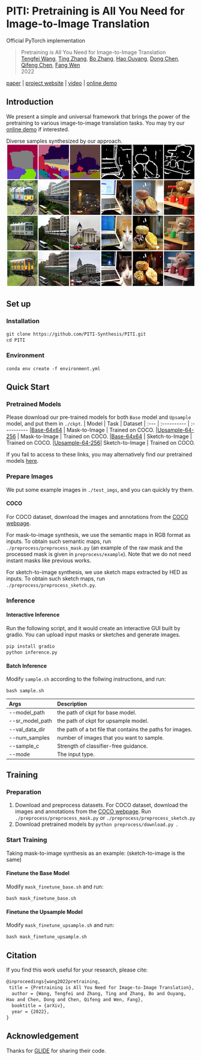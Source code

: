 # PITI: Pretraining is All You Need for Image-to-Image Translation 
Official PyTorch implementation  
> Pretraining is All You Need for Image-to-Image Translation    
> [Tengfei Wang](https://tengfei-wang.github.io/), [Ting Zhang](https://www.microsoft.com/en-us/research/people/tinzhan/), [Bo Zhang](https://bo-zhang.me/), [Hao Ouyang](https://ken-ouyang.github.io/), [Dong Chen](http://www.dongchen.pro/), [Qifeng Chen](https://cqf.io/), [Fang Wen](https://www.microsoft.com/en-us/research/people/fangwen/)    
> 2022
    

[paper](https://arxiv.org/abs/2205.12952) | [project website](https://tengfei-wang.github.io/PITI/index.html) | [video]() | [online demo](https://huggingface.co/spaces/tfwang/PITI-Synthesis)

## Introduction
We present a simple and universal framework that brings the power of the pretraining to various
image-to-image translation tasks.  You may try our [online demo](https://huggingface.co/spaces/tfwang/PITI-Synthesis) if interested. 

Diverse samples synthesized by our approach.   
<img src="figure/diverse.jpg" height="380px"/>   


## Set up
### Installation
```
git clone https://github.com/PITI-Synthesis/PITI.git
cd PITI
```

### Environment
```
conda env create -f environment.yml
```

## Quick Start
### Pretrained Models
Please download our pre-trained models for both ```Base``` model and ```Upsample``` model, and put them in ```./ckpt```.
| Model | Task  | Dataset
| :--- | :----------  | :----------
|[Base-64x64](https://hkustconnect-my.sharepoint.com/:u:/g/personal/tfwang_connect_ust_hk/EVslpwvzHJxFviyd3bw6KSEBWQ9B9Oqd5xUlemo4BNcHpQ?e=F5450q)  | Mask-to-Image | Trained on COCO.
|[Upsample-64-256](https://hkustconnect-my.sharepoint.com/:u:/g/personal/tfwang_connect_ust_hk/ERPFM88nCR5Gna_i81cB_X4BgMyvkVE3uMX7R_w-LcSAEQ?e=EmL4fs) | Mask-to-Image | Trained on COCO.
|[Base-64x64](https://hkustconnect-my.sharepoint.com/:u:/g/personal/tfwang_connect_ust_hk/EQsQdJGrxaJDsDYFycIRTO4BNHdEOqZmO_QHSZVV23n5-g?e=I7FSlU) | Sketch-to-Image | Trained on COCO.
|[Upsample-64-256](https://hkustconnect-my.sharepoint.com/:u:/g/personal/tfwang_connect_ust_hk/Ec5DDBQkILpMm5lO0UeytzIBCteefJ_izY9izg7IEHAM8Q?e=6IL7Og)| Sketch-to-Image  | Trained on COCO.

If you fail to access to these links, you may alternatively find our pretrained models [here](https://hkustconnect-my.sharepoint.com/:f:/g/personal/tfwang_connect_ust_hk/Ej0KKEFuje5NnYwaR3wob7YBsca1mBoozuCwCrzc16ra_g?e=COucC2). 

### Prepare Images
We put some example images in `./test_imgs`, and you can quickly try them.  
#### COCO
For COCO dataset, download the images and annotations from the [COCO webpage](https://cocodataset.org/#home).

For mask-to-image synthesis, we use the semantic maps in RGB format as inputs. To obtain such semantic maps, run ```./preprocess/preprocess_mask.py``` (an example of the raw mask and the processed mask is given in ```preprocess/example```).  Note that we do not need instant masks like previous works. 

For sketch-to-image synthesis, we use sketch maps extracted by HED as inputs. To obtain such sketch maps, run ```./preprocess/preprocess_sketch.py```.


### Inference
#### Interactive Inference
Run the following script, and it would create an interactive GUI built by gradio. You can upload input masks or sketches and generate images.   
```
pip install gradio
python inference.py
```

#### Batch Inference
Modify `sample.sh` according to the follwing instructions, and run:   
```
bash sample.sh
```
| Args | Description
| :--- | :----------
| --model_path | the path of ckpt for base model.
| --sr_model_path | the path of ckpt for upsample model.
| --val_data_dir | the path of a txt file that contains the paths for images.
| --num_samples | number of images that you want to sample.
| --sample_c | Strength of classifier-free guidance.
| --mode | The input type.

## Training
### Preparation
1. Download and preprocess datasets. For COCO dataset, download the images and annotations from the [COCO webpage](https://cocodataset.org/#home). Run ```./preprocess/preprocess_mask.py``` or ```./preprocess/preprocess_sketch.py```    
2. Download pretrained models by ```python preprocess/download.py ```.

### Start Training
Taking mask-to-image synthesis as an example: (sketch-to-image is the same)
#### Finetune the Base Model
Modify  `mask_finetune_base.sh`  and run:
```
bash mask_finetune_base.sh
```
#### Finetune the Upsample Model
Modify  `mask_finetune_upsample.sh`  and run:
```
bash mask_finetune_upsample.sh
```
## Citation
If you find this work useful for your research, please cite:

``` 
@inproceedings{wang2022pretraining,
 title = {Pretraining is All You Need for Image-to-Image Translation},
  author = {Wang, Tengfei and Zhang, Ting and Zhang, Bo and Ouyang, Hao and Chen, Dong and Chen, Qifeng and Wen, Fang},
  booktitle = {arXiv},
  year = {2022},
}
```

## Acknowledgement
Thanks for [GLIDE](https://github.com/openai/glide-text2im) for sharing their code.
